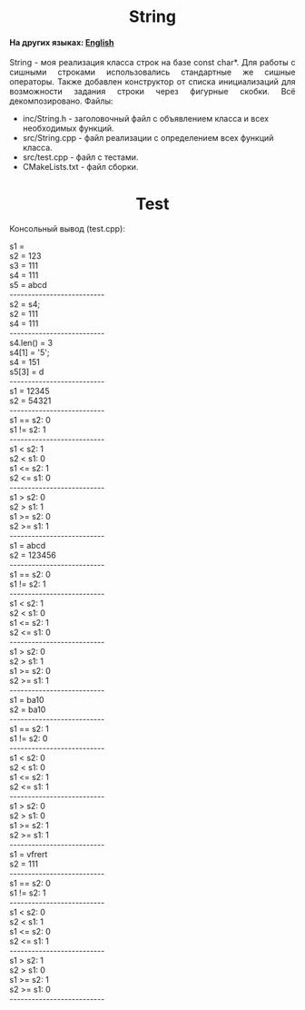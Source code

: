 <h1 align="center">String</h1>
<h4>На других языках: <a href="https://github.com/AlferovKirill/Study/blob/main/№1%20String/README.md">English</a></h4>

<p align="justify">String - моя реализация класса строк на базе const char*. Для работы с сишными строками использовались стандартные же сишные операторы. Также добавлен конструктор от списка инициализаций для возможности задания строки через фигурные скобки. Всё декомпозировано. Файлы:</p>
<ul>
  <li>inc/String.h - заголовочный файл с объявлением класса и всех необходимых функций.</li>
  <li>src/String.cpp - файл реализации с определением всех функций класса.</li>
  <li>src/test.cpp - файл с тестами.</li>
  <li>CMakeLists.txt - файл сборки.</li>
</ul>

<h1 align="center">Test</h1>
<p align="justify">Консольный вывод (test.cpp):</p>

<p>
s1 =<br>
s2 = 123<br>
s3 = 111<br>
s4 = 111<br>
s5 = abcd<br>
--------------------------<br>
s2 = s4;<br>
s2 = 111<br>
s4 = 111<br>
--------------------------<br>
s4.len() = 3<br>
s4[1] = '5';<br>
s4 = 151<br>
s5[3] = d<br>
--------------------------<br>
s1 = 12345<br>
s2 = 54321<br>
--------------------------<br>
s1 == s2: 0<br>
s1 != s2: 1<br>
--------------------------<br>
s1 < s2: 1<br>
s2 < s1: 0<br>
s1 <= s2: 1<br>
s2 <= s1: 0<br>
--------------------------<br>
s1 > s2: 0<br>
s2 > s1: 1<br>
s1 >= s2: 0<br>
s2 >= s1: 1<br>
--------------------------<br>
s1 = abcd<br>
s2 = 123456<br>
--------------------------<br>
s1 == s2: 0<br>
s1 != s2: 1<br>
--------------------------<br>
s1 < s2: 1<br>
s2 < s1: 0<br>
s1 <= s2: 1<br>
s2 <= s1: 0<br>
--------------------------<br>
s1 > s2: 0<br>
s2 > s1: 1<br>
s1 >= s2: 0<br>
s2 >= s1: 1<br>
--------------------------<br>
s1 = ba10<br>
s2 = ba10<br>
--------------------------<br>
s1 == s2: 1<br>
s1 != s2: 0<br>
--------------------------<br>
s1 < s2: 0<br>
s2 < s1: 0<br>
s1 <= s2: 1<br>
s2 <= s1: 1<br>
--------------------------<br>
s1 > s2: 0<br>
s2 > s1: 0<br>
s1 >= s2: 1<br>
s2 >= s1: 1<br>
--------------------------<br>
s1 = vfrert<br>
s2 = 111<br>
--------------------------<br>
s1 == s2: 0<br>
s1 != s2: 1<br>
--------------------------<br>
s1 < s2: 0<br>
s2 < s1: 1<br>
s1 <= s2: 0<br>
s2 <= s1: 1<br>
--------------------------<br>
s1 > s2: 1<br>
s2 > s1: 0<br>
s1 >= s2: 1<br>
s2 >= s1: 0<br>
--------------------------<br>
</p>
